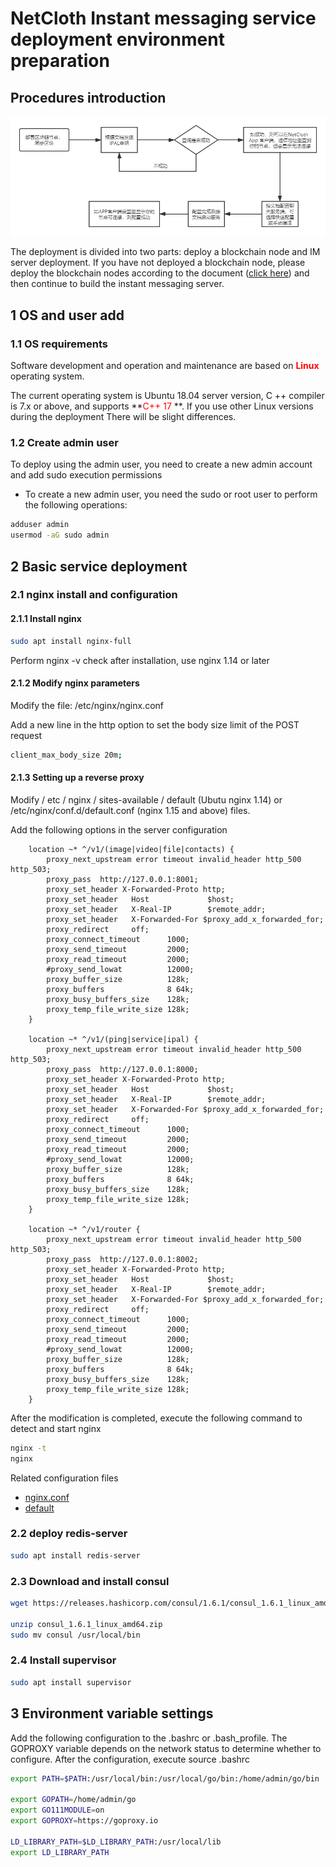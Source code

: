 # NetCloth Instant messaging service deployment environment preparation

## Procedures introduction

![](../../images/procedure_IM_deploy.png)

The deployment is divided into two parts: deploy a blockchain node and IM server deployment. If you have not deployed a blockchain node, please deploy the blockchain nodes according to the document ([click here](../get-started/how-to-join-testnet.md)) and then continue to build the instant messaging server.

## 1 OS and user add

### 1.1 OS requirements

Software development and operation and maintenance are based on **<font color=red>Linux</font>** operating system.

The current operating system is Ubuntu 18.04 server version, C ++ compiler is 7.x or above, and supports **<font color=red>C++ 17</font> **. If you use other Linux versions during the deployment There will be slight differences.

### 1.2 Create admin user

To deploy using the admin user, you need to create a new admin account and add sudo execution permissions

* To create a new admin user, you need the sudo or root user to perform the following operations:

```bash
adduser admin
usermod -aG sudo admin
```
## 2 Basic service deployment

### 2.1 nginx install and configuration
#### 2.1.1 Install nginx
```bash
sudo apt install nginx-full
```
Perform nginx -v check after installation, use nginx 1.14 or later

#### 2.1.2 Modify nginx parameters
Modify the file: /etc/nginx/nginx.conf

Add a new line in the http option to set the body size limit of the POST request

```bash
client_max_body_size 20m;
```
#### 2.1.3 Setting up a reverse proxy

Modify / etc / nginx / sites-available / default (Ubutu nginx 1.14) or /etc/nginx/conf.d/default.conf (nginx 1.15 and above) files.

Add the following options in the server configuration

```properties
	location ~* ^/v1/(image|video|file|contacts) {
		proxy_next_upstream error timeout invalid_header http_500 http_503;
		proxy_pass  http://127.0.0.1:8001;
		proxy_set_header X-Forwarded-Proto http;
		proxy_set_header   Host             $host;
		proxy_set_header   X-Real-IP        $remote_addr;
		proxy_set_header   X-Forwarded-For $proxy_add_x_forwarded_for;
		proxy_redirect     off;
		proxy_connect_timeout      1000;
		proxy_send_timeout         2000;
		proxy_read_timeout         2000;
		#proxy_send_lowat          12000;
		proxy_buffer_size          128k;
		proxy_buffers              8 64k;
		proxy_busy_buffers_size    128k;
		proxy_temp_file_write_size 128k;
	}

	location ~* ^/v1/(ping|service|ipal) {
		proxy_next_upstream error timeout invalid_header http_500 http_503;
		proxy_pass  http://127.0.0.1:8000;
		proxy_set_header X-Forwarded-Proto http;
		proxy_set_header   Host             $host;
		proxy_set_header   X-Real-IP        $remote_addr;
		proxy_set_header   X-Forwarded-For $proxy_add_x_forwarded_for;
		proxy_redirect     off;
		proxy_connect_timeout      1000;
		proxy_send_timeout         2000;
		proxy_read_timeout         2000;
		#proxy_send_lowat          12000;
		proxy_buffer_size          128k;
		proxy_buffers              8 64k;
		proxy_busy_buffers_size    128k;
		proxy_temp_file_write_size 128k;
	}

	location ~* ^/v1/router {
		proxy_next_upstream error timeout invalid_header http_500 http_503;
		proxy_pass  http://127.0.0.1:8002;
		proxy_set_header X-Forwarded-Proto http;
		proxy_set_header   Host             $host;
		proxy_set_header   X-Real-IP        $remote_addr;
		proxy_set_header   X-Forwarded-For $proxy_add_x_forwarded_for;
		proxy_redirect     off;
		proxy_connect_timeout      1000;
		proxy_send_timeout         2000;
		proxy_read_timeout         2000;
		#proxy_send_lowat          12000;
		proxy_buffer_size          128k;
		proxy_buffers              8 64k;
		proxy_busy_buffers_size    128k;
		proxy_temp_file_write_size 128k;
	}
```

After the modification is completed, execute the following command to detect and start nginx

```bash
nginx -t
nginx
```

Related configuration files

* [nginx.conf](./config/nginx.conf)
* [default](./config/default)


### 2.2 deploy redis-server

```bash
sudo apt install redis-server
```

### 2.3 Download and install consul

```bash
wget https://releases.hashicorp.com/consul/1.6.1/consul_1.6.1_linux_amd64.zip

unzip consul_1.6.1_linux_amd64.zip
sudo mv consul /usr/local/bin
```

### 2.4 Install supervisor

```bash
sudo apt install supervisor
```

## 3 Environment variable settings
 Add the following configuration to the .bashrc or .bash_profile. The GOPROXY variable depends on the network status to determine whether to configure. After the configuration, execute source .bashrc

```bash
export PATH=$PATH:/usr/local/bin:/usr/local/go/bin:/home/admin/go/bin

export GOPATH=/home/admin/go
export GO111MODULE=on
export GOPROXY=https://goproxy.io

LD_LIBRARY_PATH=$LD_LIBRARY_PATH:/usr/local/lib
export LD_LIBRARY_PATH
```
